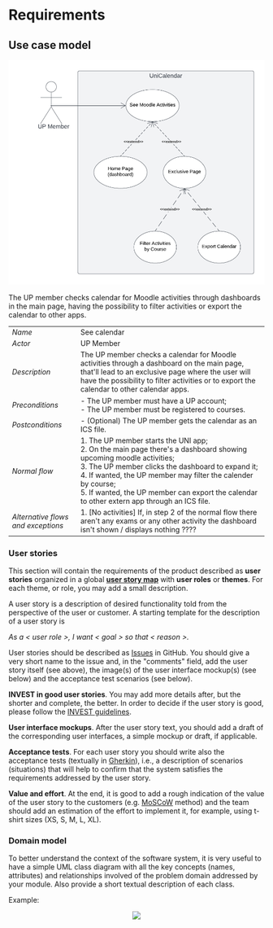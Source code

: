 # Requirements

## Use case model

![](../images/UseCase.png)

The UP member checks calendar for Moodle activities through dashboards in the main page, having the possibility to filter activities or export the calendar to other apps.

|||
| --- | --- |
| *Name* | See calendar |
| *Actor* |  UP Member | 
| *Description* | The UP member checks a calendar for Moodle activities through a dashboard on the main page, that'll lead to an exclusive page where the user will have the possibility to filter activities or to export the calendar to other calendar apps. |
| *Preconditions* | - The UP member must have a UP account;<br>- The UP member must be registered to courses. |
| *Postconditions* | - (Optional) The UP member gets the calendar as an ICS file. |
| *Normal flow* | 1. The UP member starts the UNI app;<br> 2. On the main page there's a dashboard showing upcoming moodle activities;<br> 3. The UP member clicks the dashboard to expand it;<br> 4. If wanted, the UP member may filter the calender by course;<br> 5. If wanted, the UP member can export the calendar to other extern app through an ICS file. |
| *Alternative flows and exceptions* | 1. [No activities] If, in step 2 of the normal flow there aren't any exams or any other activity the dashboard isn't shown / displays nothing ???? |

### User stories
This section will contain the requirements of the product described as **user stories** organized in a global **[user story map](https://plan.io/blog/user-story-mapping/)** with **user roles** or **themes**. For each theme, or role, you may add a small description. 

A user story is a description of desired functionality told from the perspective of the user or customer. A starting template for the description of a user story is 

*As a < user role >, I want < goal > so that < reason >.*

User stories should be described as [Issues](https://github.com/LEIC-ES-2021-22/templates/issues) in GitHub. You should give a very short name to the issue and, in the "comments" field, add the user story itself (see above), the image(s) of the user interface mockup(s) (see below) and the acceptance test scenarios (see below). 

**INVEST in good user stories**. 
You may add more details after, but the shorter and complete, the better. In order to decide if the user story is good, please follow the [INVEST guidelines](https://xp123.com/articles/invest-in-good-stories-and-smart-tasks/).

**User interface mockups**.
After the user story text, you should add a draft of the corresponding user interfaces, a simple mockup or draft, if applicable.

**Acceptance tests**.
For each user story you should write also the acceptance tests (textually in [Gherkin](https://cucumber.io/docs/gherkin/reference/)), i.e., a description of scenarios (situations) that will help to confirm that the system satisfies the requirements addressed by the user story.

**Value and effort**.
At the end, it is good to add a rough indication of the value of the user story to the customers (e.g. [MoSCoW](https://en.wikipedia.org/wiki/MoSCoW_method) method) and the team should add an estimation of the effort to implement it, for example, using t-shirt sizes (XS, S, M, L, XL).



### Domain model

To better understand the context of the software system, it is very useful to have a simple UML class diagram with all the key concepts (names, attributes) and relationships involved of the problem domain addressed by your module. 
Also provide a short textual description of each class. 

Example:
 <p align="center" justify="center">
  <img src="https://github.com/LEIC-ES-2021-22/templates/blob/main/images/DomainModel.png"/>
</p>
